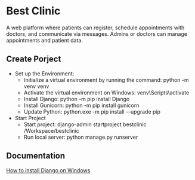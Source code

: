 # Best Clinic
A web platform where patients can register, schedule appointments with doctors, and communicate via messages. Admins or doctors can manage appointments and patient data.

## Create Porject
- Set up the Environment:
  - Initialize a virtual environment by running the command: python -m venv venv
  - Activate the virtual environment on Windows: venv\Scripts\activate
  - Install Django: python -m pip install Django
  - Install Gunicorn: python -m pip install gunicorn
  - Update Python: python.exe -m pip install --upgrade pip
- Start Project
  - Start project: django-admin startproject bestclinic /Workspace/bestclinic
  - Run local server: python manage.py runserver

## Documentation
[How to install Django on Windows](https://docs.djangoproject.com/en/5.2/howto/windows/)